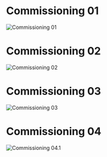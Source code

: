 # Commissioning 01
![Commissioning 01]()
<br>

# Commissioning 02
![Commissioning 02]()
<br>

# Commissioning 03
![Commissioning 03]()
<br>

# Commissioning 04
![Commissioning 04.1]()